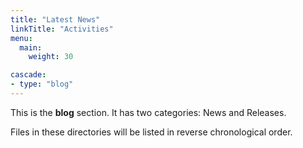 ```yaml
---
title: "Latest News"
linkTitle: "Activities"
menu:
  main:
    weight: 30

cascade:
- type: "blog"
---
```



This is the **blog** section. It has two categories: News and Releases.

Files in these directories will be listed in reverse chronological order.
